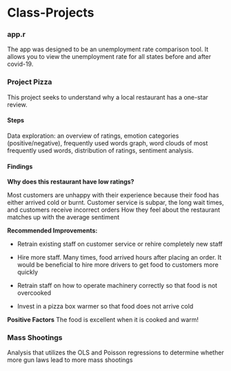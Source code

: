 # Class-Projects

### app.r

The app was designed to be an unemployment rate comparison tool. It allows you to view the unemployment rate for all states before and after covid-19.


### Project Pizza

This project seeks to understand why a local restaurant has a one-star review.

#### Steps

Data exploration: an overview of ratings, emotion categories (positive/negative), frequently used words graph, word clouds of most frequently used words, distribution of ratings, sentiment analysis.

#### Findings

**Why does this restaurant have low ratings?**

Most customers are unhappy with their experience because their food has either arrived cold or burnt. 
Customer service is subpar, the long wait times, and customers receive incorrect orders
How they feel about the restaurant matches up with the average sentiment

**Recommended Improvements:**

- Retrain existing staff on customer service or rehire completely new staff

- Hire more staff. Many times, food arrived hours after placing an order. It would be beneficial to hire more drivers to get food to customers more quickly

- Retrain staff on how to operate machinery correctly so that food is not overcooked 

- Invest in a pizza box warmer so that food does not arrive cold

**Positive Factors**
The food is excellent when it is cooked and warm!


### Mass Shootings

Analysis that utilizes the OLS and Poisson regressions to determine whether more gun laws lead to more mass shootings


